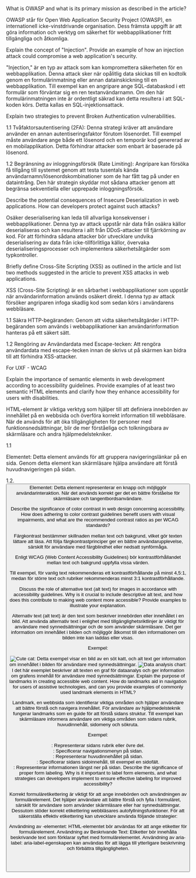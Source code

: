 What is OWASP and what is its primary mission as described in the article?

OWASP står för Open Web Application Security Project (OWASP), en internationell icke-vinstdrivande organisation. Dess främsta uppgift är att göra information och verktyg om säkerhet för webbapplikationer fritt tillgängliga och åtkomliga.

Explain the concept of "Injection". Provide an example of how an injection attack could compromise a web application's security.

"Injection," är en typ av attack som kan kompromettera säkerheten för en webbapplikation. Denna attack sker när opålitlig data skickas till en kodtolk genom en formulärinmatning eller annan datainskickning till en webbapplikation. Till exempel kan en angripare ange SQL-databaskod i ett formulär som förväntar sig en ren textanvändarnamn. Om den här formulärinmatningen inte är ordentligt säkrad kan detta resultera i att SQL-koden körs. Detta kallas en SQL-injektionsattack.

Explain two strategies to prevent Broken Authentication vulnerabilities.

1.1 Tvåfaktorsautentisering (2FA): Denna strategi kräver att användare använder en annan autentiseringsfaktor förutom lösenordet. Till exempel måste användare ange både ett lösenord och en temporär kod genererad av en mobilapplikation. Detta förhindrar attacker som enbart är baserade på lösenord.

1.2 Begränsning av inloggningsförsök (Rate Limiting): Angripare kan försöka få tillgång till systemet genom att testa tusentals kända användarnamn/lösenordskombinationer som de har fått tag på under en dataintrång. Den här strategin skyddar mot sådana attacker genom att begränsa sekventiella eller upprepade inloggningsförsök.

Describe the potential consequences of Insecure Deserialization in web applications. How can developers protect against such attacks?

Osäker deserialisering kan leda till allvarliga konsekvenser i webbapplikationer. Denna typ av attack uppstår när data från osäkra källor deserialiseras och kan resultera i allt från DDoS-attacker till fjärrkörning av kod. För att förhindra sådana attacker bör utvecklare undvika deserialisering av data från icke-tillförlitliga källor, övervaka deserialiseringsprocesser och implementera säkerhetsåtgärder som typkontroller.

Briefly define Cross-Site Scripting (XSS) as outlined in the article and list two methods suggested in the article to prevent XSS attacks in web applications.

XSS (Cross-Site Scripting) är en sårbarhet i webbapplikationer som uppstår när användarinformation används osäkert direkt. I denna typ av attack försöker angriparen infoga skadlig kod som sedan körs i användarens webbläsare.

1.1 Säkra HTTP-begäranden: Genom att vidta säkerhetsåtgärder i HTTP-begäranden som används i webbapplikationer kan användarinformation hanteras på ett säkert sätt.

1.2 Rengöring av Användardata med Escape-tecken: Att rengöra användardata med escape-tecken innan de skrivs ut på skärmen kan bidra till att förhindra XSS-attacker.

For UXF - WCAG

Explain the importance of semantic elements in web development according to accessibility guidelines. Provide examples of at least two semantic HTML elements and clarify how they enhance accessibility for users with disabilities.

HTML-element är viktiga verktyg som hjälper till att definiera innebörden av innehållet på en webbsida och överföra korrekt information till webbläsare. När de används för att öka tillgängligheten för personer med funktionsnedsättningar, blir de mer förståeliga och tolkningsbara av skärmläsare och andra hjälpmedelstekniker.

1.1 <nav> Elementet: Detta element används för att gruppera navigeringslänkar på en sida. Genom detta element kan skärmläsare hjälpa användare att förstå huvudnavigeringen på sidan.

1.2. <button> Elementet: Detta element representerar en knapp och möjliggör användarinteraktion. När det används korrekt ger det en bättre förståelse för skärmläsare och tangentbordsanvändare.

Describe the significance of color contrast in web design concerning accessibility. How does adhering to color contrast guidelines benefit users with visual impairments, and what are the recommended contrast ratios as per WCAG standards?

Färgkontrast bestämmer skillnaden mellan text och bakgrund, vilket gör texten lättare att läsa. Att följa färgkontrastprinciper ger en bättre användarupplevelse, särskilt för användare med färgblindhet eller nedsatt synförmåga.

Enligt WCAG (Web Content Accessibility Guidelines) bör kontrastförhållandet mellan text och bakgrund uppfylla vissa värden.

Till exempel, för vanlig text rekommenderas ett kontrastförhållande på minst 4,5:1, medan för större text och rubriker rekommenderas minst 3:1 kontrastförhållande.

Discuss the role of alternative text (alt text) for images in accordance with accessibility guidelines. Why is it crucial to include descriptive alt text, and how does this contribute to making web content more accessible? Provide examples to illustrate your explanation.

Alternativ text (alt text) är den text som beskriver innebörden eller innehållet i en bild. Att använda alternativ text i enlighet med tillgänglighetsriktlinjer är viktigt för användare med synnedsättningar och de som använder skärmläsare. Det ger information om innehållet i bilden och möjliggör åtkomst till den informationen om bilden inte kan laddas eller visas.

Exempel:

<img src="cat.jpg" alt="Cute cat">: Detta exempel visar en bild av en söt katt, och alt text ger information om innehållet i bilden för användare med synnedsättningar.
<img src="chart.png" alt="Data analysis chart">: I det här exemplet beskriver alt texten en graf för dataanalys och ger information om grafens innehåll för användare med synnedsättningar.
Explain the purpose of landmarks in creating accessible web content. How do landmarks aid in navigation for users of assistive technologies, and can you provide examples of commonly used landmark elements in HTML?

Landmark, en webbsida som identifierar viktiga områden och hjälper användare att bättre förstå och navigera innehållet. För användare av hjälpmedelsteknik fungerar landmarks som en guide för att förstå sidans struktur. Till exempel kan skärmläsare informera användare om viktiga områden som sidans rubrik, huvudinnehåll, sidomeny och sökruta.

Exempel:

<header>: Representerar sidans rubrik eller övre del.
<nav>: Specificerar navigationsmenyn på sidan.
<main>: Representerar huvudinnehållet på sidan.
<aside>: Specificerar sidans sidoinnehåll, till exempel en sidofält.
<footer>: Representerar informationen längst ner på sidan.
Describe the significance of proper form labeling. Why is it important to label form elements, and what strategies can developers implement to ensure effective labeling for improved accessibility?

Korrekt formuläretikettering är viktigt för att ange innebörden och användningen av formulärelement. Det hjälper användare att bättre förstå och fylla i formuläret, särskilt för användare som använder skärmläsare eller har synnedsättningar. Dessutom stöder korrekt etikettering webbläsares autofyllningsfunktioner. För att säkerställa effektiv etikettering kan utvecklare använda följande strategier:

Användning av <label>-elementet: HTML-elementet <label> bör användas för att ange etiketter för formulärelement.
Användning av Beskrivande Text: Etiketter bör innehålla beskrivande text som förklarar syftet med formulärelementet.
Användning av aria-label: aria-label-egenskapen kan användas för att lägga till ytterligare beskrivning och förbättra tillgängligheten.
